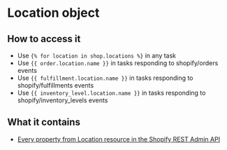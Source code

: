# Location object

## How to access it

* Use `{% for location in shop.locations %}` in any task
* Use `{{ order.location.name }}` in tasks responding to shopify/orders events
* Use `{{ fulfillment.location.name }}` in tasks responding to shopify/fulfillments events
* Use `{{ inventory_level.location.name }}`  in tasks responding to shopify/inventory\_levels events

## What it contains

* [Every property from Location resource in the Shopify REST Admin API](https://shopify.dev/docs/admin-api/rest/reference/inventory/location#properties)

